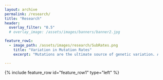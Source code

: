 ```yaml
---
layout: archive
permalink: /research/
title: "Research"
header:
  overlay_filter: "0.5"
  # overlay_image: /assets/images/banners/banner2.jpg

feature_row1:
  - image_path: /assets/images/research/SubRates.png
    title: "Variation in Mutation Rates"
    excerpt: "Mutations are the ultimate source of genetic variation. Although it has become easier to obtain good estimate of mutation rates, we still know very little about how these rates vary intra- and interspecifically. My research utilizes bioinformatic analyses to estimate the mutations rates for different types of mutations (single nucleotide substitutions, indels, loss of heterozygosity, copy number variants, microsatellites, transposable elements) from mutation accumulation lines of *Daphnia magna*. So far, I have a found a surprising amount of intraspecific variation in mutations rates between genotypes and populations as well as between the nuclear and mitochondrial genome (). It is also becoming clear that rates for different mutation types do not strongly covary. In other words, the genotype with the highest rate for one mutation type may not necessarily have the highest rate for another type (e.g., substitutions vs. microsatellites []). These results have implications for the evolution of mutation rates and their genomic impacts."

---
```


{% include feature_row id="feature_row1" type="left" %}